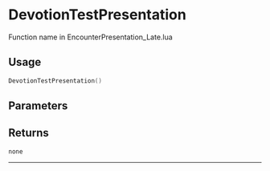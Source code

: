 # DevotionTestPresentation
Function name in EncounterPresentation_Late.lua
## Usage
```lua
DevotionTestPresentation()
```
## Parameters

## Returns
`none`

---